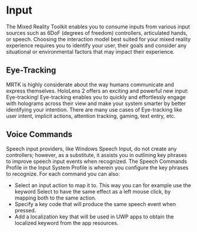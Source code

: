 # Input

The Mixed Reality Toolkit enables you to consume inputs from various input sources such as 6DoF (degrees of freedom) controllers, articulated hands, or speech. Choosing the interaction model best suited for your mixed reality experience requires you to identify your user, their goals and consider any situational or environmental factors that may impact their experience.

## Eye-Tracking

MRTK is highly considerate about the way humans communicate and express themselves. HoloLens 2 offers an exciting and powerful new input: Eye-tracking! Eye-tracking enables you to quickly and effortlessly engage with holograms across their view and make your system smarter by better identifying your intention. There are many use cases of Eye-tracking like user intent, implicit actions, attention tracking, gaming, text entry, etc.

## Voice Commands

Speech input providers, like Windows Speech Input, do not create any controllers; however, as a substitute, it assists you in outlining key phrases to improve speech input events when recognized. The Speech Commands Profile in the Input System Profile is wherein you configure the key phrases to recognize.  For each command you can also:

* Select an input action to map it to. This way you can for example use the keyword Select to have the same effect as a left mouse click, by mapping both to the same action.
* Specify a key code that will produce the same speech event when pressed.
* Add a localization key that will be used in UWP apps to obtain the localized keyword from the app resources.
